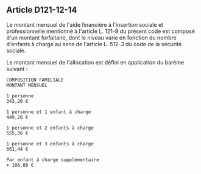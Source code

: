 ## Article D121-12-14

Le montant mensuel de l'aide financière à l'insertion sociale et professionnelle mentionné à l'article L. 121-9
du présent code est composé d'un montant forfaitaire, dont le niveau varie en fonction du nombre d'enfants à
charge au sens de l'article L. 512-3 du code de la sécurité sociale.

Le montant mensuel de l'allocation est défini en application du barème suivant :

```
COMPOSITION FAMILIALE
MONTANT MENSUEL
```
```
1 personne
343,20 €
```
```
1 personne et 1 enfant à charge
449,28 €
```
```
1 personne et 2 enfants à charge
555,36 €
```
```
1 personne et 3 enfants à charge
661,44 €
```
```
Par enfant à charge supplémentaire
+ 106,08 €
```

